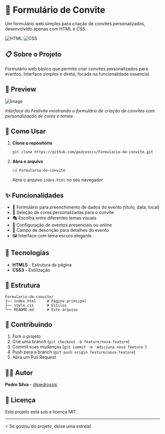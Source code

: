 # 📧 Formulário de Convite

Um formulário web simples para criação de convites personalizados, desenvolvido apenas com HTML e CSS.

![HTML](https://img.shields.io/badge/HTML-5-orange.svg)
![CSS](https://img.shields.io/badge/CSS-3-blue.svg)

## 📋 Sobre o Projeto

Formulário web básico que permite criar convites personalizados para eventos. Interface simples e direta, focada na funcionalidade essencial.

## 📸 Preview

![Image](https://github.com/user-attachments/assets/6d598641-ece3-426d-b3ae-85055dde29f3)

*Interface do Festivite mostrando o formulário de criação de convites com personalização de cores e temas*

## 🚀 Como Usar

1. **Clone o repositório**
   ```bash
   git clone https://github.com/pedrossis/Formulario-de-convite.git
   ```

2. **Abra o arquivo**
   ```bash
   cd Formulario-de-convite
   ```
   Abra o arquivo `index.html` no seu navegador

## ✨ Funcionalidades

- 📝 Formulário para preenchimento de dados do evento (título, data, local)
- 🎨 Seleção de cores personalizadas para o convite
- 🎭 Escolha entre diferentes temas visuais
- 📅 Configuração de eventos presenciais ou online
- 📝 Campo de descrição para detalhes do evento
- 🖼️ Interface com tema escuro elegante

## 🔧 Tecnologias

- **HTML5** - Estrutura da página
- **CSS3** - Estilização

## 📁 Estrutura

```
Formulario-de-convite/
├── index.html     # Página principal
├── style.css      # Estilos
└── README.md      # Este arquivo
```

## 🤝 Contribuindo

1. Fork o projeto
2. Crie uma branch (`git checkout -b feature/nova-feature`)
3. Commit suas mudanças (`git commit -m 'Adiciona nova feature'`)
4. Push para a branch (`git push origin feature/nova-feature`)
5. Abra um Pull Request

## 👨‍💻 Autor

**Pedro Silva** - [@pedrossis](https://github.com/pedrossis)

## 📄 Licença

Este projeto está sob a licença MIT.

---

⭐ Se gostou do projeto, deixe uma estrela!
